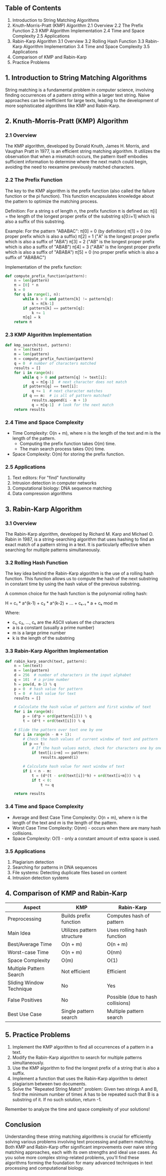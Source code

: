 ## Table of Contents
1. Introduction to String Matching Algorithms
2. Knuth-Morris-Pratt (KMP) Algorithm
   2.1 Overview
   2.2 The Prefix Function
   2.3 KMP Algorithm Implementation
   2.4 Time and Space Complexity
   2.5 Applications
3. Rabin-Karp Algorithm
   3.1 Overview
   3.2 Rolling Hash Function
   3.3 Rabin-Karp Algorithm Implementation
   3.4 Time and Space Complexity
   3.5 Applications
4. Comparison of KMP and Rabin-Karp
5. Practice Problems

## 1. Introduction to String Matching Algorithms

String matching is a fundamental problem in computer science, involving finding occurrences of a pattern string within a larger text string. Naive approaches can be inefficient for large texts, leading to the development of more sophisticated algorithms like KMP and Rabin-Karp.

## 2. Knuth-Morris-Pratt (KMP) Algorithm

### 2.1 Overview

The KMP algorithm, developed by Donald Knuth, James H. Morris, and Vaughan Pratt in 1977, is an efficient string matching algorithm. It utilizes the observation that when a mismatch occurs, the pattern itself embodies sufficient information to determine where the next match could begin, avoiding the need to reexamine previously matched characters.

### 2.2 The Prefix Function

The key to the KMP algorithm is the prefix function (also called the failure function or the pi function). This function encapsulates knowledge about the pattern to optimize the matching process.

Definition: For a string s of length n, the prefix function π is defined as:
π[i] = the length of the longest proper prefix of the substring s[0:i+1] which is also a suffix of this substring.

Example:
For the pattern "ABABAC":
π[0] = 0 (by definition)
π[1] = 0 (no proper prefix which is also a suffix)
π[2] = 1 ("A" is the longest proper prefix which is also a suffix of "ABA")
π[3] = 2 ("AB" is the longest proper prefix which is also a suffix of "ABAB")
π[4] = 3 ("ABA" is the longest proper prefix which is also a suffix of "ABABA")
π[5] = 0 (no proper prefix which is also a suffix of "ABABAC")

Implementation of the prefix function:

```python
def compute_prefix_function(pattern):
    n = len(pattern)
    π = [0] * n
    k = 0
    for q in range(1, n):
        while k > 0 and pattern[k] != pattern[q]:
            k = π[k-1]
        if pattern[k] == pattern[q]:
            k += 1
        π[q] = k
    return π
```

### 2.3 KMP Algorithm Implementation

```python
def kmp_search(text, pattern):
    n = len(text)
    m = len(pattern)
    π = compute_prefix_function(pattern)
    q = 0  # number of characters matched
    results = []
    for i in range(n):
        while q > 0 and pattern[q] != text[i]:
            q = π[q-1]  # next character does not match
        if pattern[q] == text[i]:
            q += 1  # next character matches
        if q == m:  # is all of pattern matched?
            results.append(i - m + 1)
            q = π[q-1]  # look for the next match
    return results
```

### 2.4 Time and Space Complexity

- Time Complexity: O(n + m), where n is the length of the text and m is the length of the pattern.
  - Computing the prefix function takes O(m) time.
  - The main search process takes O(n) time.
- Space Complexity: O(m) for storing the prefix function.

### 2.5 Applications

1. Text editors: For "find" functionality
2. Intrusion detection in computer networks
3. Computational biology: DNA sequence matching
4. Data compression algorithms

## 3. Rabin-Karp Algorithm

### 3.1 Overview

The Rabin-Karp algorithm, developed by Richard M. Karp and Michael O. Rabin in 1987, is a string-searching algorithm that uses hashing to find an exact match of a pattern string in a text. It is particularly effective when searching for multiple patterns simultaneously.

### 3.2 Rolling Hash Function

The key idea behind the Rabin-Karp algorithm is the use of a rolling hash function. This function allows us to compute the hash of the next substring in constant time by using the hash value of the previous substring.

A common choice for the hash function is the polynomial rolling hash:

H = c₁ * a^(k-1) + c₂ * a^(k-2) + ... + cₖ₋₁ * a + cₖ mod m

Where:
- c₁, c₂, ..., cₖ are the ASCII values of the characters
- a is a constant (usually a prime number)
- m is a large prime number
- k is the length of the substring

### 3.3 Rabin-Karp Algorithm Implementation

```python
def rabin_karp_search(text, pattern):
    n = len(text)
    m = len(pattern)
    d = 256  # number of characters in the input alphabet
    q = 101  # a prime number
    h = pow(d, m-1) % q
    p = 0  # hash value for pattern
    t = 0  # hash value for text
    results = []

    # Calculate the hash value of pattern and first window of text
    for i in range(m):
        p = (d*p + ord(pattern[i])) % q
        t = (d*t + ord(text[i])) % q

    # Slide the pattern over text one by one
    for i in range(n - m + 1):
        # Check the hash values of current window of text and pattern
        if p == t:
            # If the hash values match, check for characters one by one
            if text[i:i+m] == pattern:
                results.append(i)

        # Calculate hash value for next window of text
        if i < n - m:
            t = (d*(t - ord(text[i])*h) + ord(text[i+m])) % q
            if t < 0:
                t += q

    return results
```

### 3.4 Time and Space Complexity

- Average and Best Case Time Complexity: O(n + m), where n is the length of the text and m is the length of the pattern.
- Worst Case Time Complexity: O(nm) - occurs when there are many hash collisions.
- Space Complexity: O(1) - only a constant amount of extra space is used.

### 3.5 Applications

1. Plagiarism detection
2. Searching for patterns in DNA sequences
3. File systems: Detecting duplicate files based on content
4. Intrusion detection systems

## 4. Comparison of KMP and Rabin-Karp

| Aspect                    | KMP                                  | Rabin-Karp                           |
|---------------------------|--------------------------------------|--------------------------------------|
| Preprocessing             | Builds prefix function               | Computes hash of pattern             |
| Main Idea                 | Utilizes pattern structure           | Uses rolling hash function           |
| Best/Average Time         | O(n + m)                             | O(n + m)                             |
| Worst-case Time           | O(n + m)                             | O(nm)                                |
| Space Complexity          | O(m)                                 | O(1)                                 |
| Multiple Pattern Search   | Not efficient                        | Efficient                            |
| Sliding Window Technique  | No                                   | Yes                                  |
| False Positives           | No                                   | Possible (due to hash collisions)    |
| Best Use Case             | Single pattern search                | Multiple pattern search              |

## 5. Practice Problems

1. Implement the KMP algorithm to find all occurrences of a pattern in a text.
2. Modify the Rabin-Karp algorithm to search for multiple patterns simultaneously.
3. Use the KMP algorithm to find the longest prefix of a string that is also a suffix.
4. Implement a function that uses the Rabin-Karp algorithm to detect plagiarism between two documents.
5. Solve the "Repeated String Match" problem: Given two strings A and B, find the minimum number of times A has to be repeated such that B is a substring of it. If no such solution, return -1.

Remember to analyze the time and space complexity of your solutions!

## Conclusion

Understanding these string matching algorithms is crucial for efficiently solving various problems involving text processing and pattern matching. Both KMP and Rabin-Karp offer significant improvements over naive string matching approaches, each with its own strengths and ideal use cases. As you solve more complex string-related problems, you'll find these algorithms forming the foundation for many advanced techniques in text processing and computational biology.
